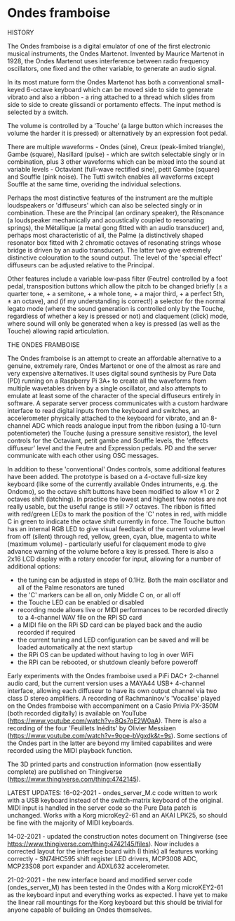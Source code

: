 # Ondes framboise

HISTORY

The Ondes framboise is a digital emulator of one of the first electronic musical instruments, the Ondes Martenot. Invented by Maurice Martenot in 1928, the Ondes Martenot uses interference between radio frequency oscillators, one fixed and the other variable, to generate an audio signal.

In its most mature form the Ondes Martenot has both a conventional small-keyed 6-octave keyboard which can be moved side to side to generate vibrato and also a ribbon - a ring attached to a thread which slides from side to side to create glissandi or portamento effects. The input method is selected by a switch.

The volume is controlled by a 'Touche' (a large button which increases the volume the harder it is pressed) or alternatively by an expression foot pedal.

There are multiple waveforms - Ondes (sine), Creux (peak-limited triangle), Gambe (square), Nasillard (pulse) - which are switch selectable singly or in combination, plus 3 other waveforms which can be mixed into the sound at variable levels - Octaviant (full-wave rectified sine), petit Gambe (square) and Souffle (pink noise). The Tutti switch enables all waveforms except Souffle at the same time, overiding the individual selections.

Perhaps the most distinctive features of the instrument are the multiple loudspeakers or 'diffuseurs' which can also be selected singly or in combination. These are the Principal (an ordinary speaker), the Résonance (a loudspeaker mechanically and acoustically coupled to resonating springs), the Métallique (a metal gong fitted with an audio transducer) and, perhaps most characteristic of all, the Palme (a distinctively shaped resonator box fitted with 2 chromatic octaves of resonating strings whose bridge is driven by an audio transducer). The latter two give extremely distinctive colouration to the sound output. The level of the 'special effect' diffuseurs can be adjusted relative to the Principal.

Other features include a variable low-pass filter (Feutre) controlled by a foot pedal, transposition buttons which allow the pitch to be changed briefly (± a quarter tone, + a semitone, + a whole tone, + a major third, + a perfect 5th, ± an octave), and (if my understanding is correct!) a selector for the normal legato mode (where the sound generation is controlled only by the Touche, regardless of whether a key is pressed or not) and claquement (click) mode, where sound will only be generated when a key is pressed (as well as the Touche) allowing rapid articulation.


THE ONDES FRAMBOISE

The Ondes framboise is an attempt to create an affordable alternative to a genuine, extremely rare, Ondes Martenot or one of the almost as rare and very expensive alternatives. It uses digital sound synthesis by Pure Data (PD) running on a Raspberry Pi 3A+ to create all the waveforms from multiple wavetables driven by a single oscillator, and also attempts to emulate at least some of the character of the special diffuseurs entirely in software. A separate server process communicates with a custom hardware interface to read digital inputs from the keyboard and switches, an accelerometer physically attached to the keyboard for vibrato, and an 8-channel ADC which reads analogue input from the ribbon (using a 10-turn potentiometer) the Touche (using a pressure sensitive resistor), the level controls for the Octaviant, petit gambe and Souffle levels, the 'effects diffuseur' level and the Feutre and Expression pedals. PD and the server communicate with each other using OSC messages.

In addition to these 'conventional' Ondes controls, some additional features have been added. The prototype is based on a 4-octave full-size key keyboard (like some of the currently available Ondes intruments, e.g. the Ondomo), so the octave shift buttons have been modified to allow ±1 or 2 octaves shift (latching). In practice the lowest and highest few notes are not really usable, but the useful range is still >7 octaves. The ribbon is fitted with red/green LEDs to mark the position of the 'C' notes in red, with middle C in green to indicate the octave shift currently in force. The Touche button has an internal RGB LED to give visual feedback of the current volume level from off (silent) through red, yellow, green, cyan, blue, magenta to white (maximum volume) - particularly useful for claquement mode to give advance warning of the volume before a key is pressed. There is also a 2x16 LCD display with a rotary encoder for input, allowing for a number of additional options:
  - the tuning can be adjusted in steps of 0.1Hz. Both the main oscillator and all of the Palme resonators are tuned
  - the 'C' markers can be all on, only Middle C on, or all off
  - the Touche LED can be enabled or disabled
  - recording mode allows live or MIDI performances to be recorded directly to a 4-channel WAV file on the RPi SD card
  - a MIDI file on the RPi SD card can be played back and the audio recorded if required
  - the current tuning and LED configuration can be saved and will be loaded automatically at the next startup
  - the RPi OS can be updated without having to log in over WiFi
  - the RPi can be rebooted, or shutdown cleanly before poweroff

Early experiments with the Ondes framboise used a PiFi DAC+ 2-channel audio card, but the current version uses a MAYA44 USB+ 4-channel interface, allowing each diffuseur to have its own output channel via two class D stereo amplifiers. A recording of Rachmaninov's 'Vocalise' played on the Ondes framboise with accompaniment on a Casio Privia PX-350M (both recorded digitally) is available on YouTube (https://www.youtube.com/watch?v=8Qs7qE2W0aA). There is also a recording of the four 'Feuillets Inédits' by Olivier Messiaen (https://www.youtube.com/watch?v=9ope-bVgxdk&t=9s). Some sections of the Ondes part in the latter are beyond my limited capabilites and were recorded using the MIDI playback function.

The 3D printed parts and construction information (now essentially complete) are published on Thingiverse (https://www.thingiverse.com/thing:4742145).

LATEST UPDATES:
16-02-2021 - ondes_server_M.c code written to work with a USB keyboard instead of the switch-matrix keyboard of the original. MIDI input is handled in the server code so the Pure Data patch is unchanged. Works with a Korg microKey2-61 and an AKAI LPK25, so should be fine with the majority of MIDI keyboards.

14-02-2021 - updated the construction notes document on Thingiverse (see https://www.thingiverse.com/thing:4742145/files). Now includes a corrected layout for the interface board with (I think) all features working correctly - SN74HC595 shift register LED drivers, MCP3008 ADC, MCP23S08 port expander and ADXL632 accelerometer.

21-02-2021 - the new interface board and modified server code (ondes_server_M) has been tested in the Ondes with a Korg microKEY2-61 as the keyboard input and everything works as expected. I have yet to make the linear rail mountings for the Korg keyboard but this should be trivial for anyone capable of building an Ondes themselves.
